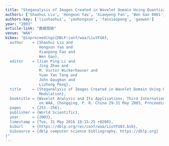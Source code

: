 ```yaml
---
title: "Steganalysis of Images Created in Wavelet Domain Using Quantization Modulation"
authors: ['Shaohui Liu', 'Hongxun Yao', 'Xiaopeng Fan', 'Wen Gao 0001']
authors-key: ['liushaohui', 'yaohongxun', 'fanxiaopeng', 'gaowen']
year: "2003"
article-link: "数据暂缺"
venue: "WAA"
bibex: "@inproceedings{DBLP:conf/waa/LiuYFG03,
  author    = {Shaohui Liu and
               Hongxun Yao and
               Xiaopeng Fan and
               Wen Gao},
  editor    = {Jian Ping Li and
               Jing Zhao and
               M. Victor Wickerhauser and
               Yuan Yan Tang and
               John Daugman and
               Lizhong Peng},
  title     = {Steganalysis of Images Created in Wavelet Domain Using Quantization
               Modulation},
  booktitle = {Wavelet Analysis and Its Applications, Third International Conference
               on WAA, Chongqing, P. R. China 29-31 May 2003, Proceedings},
  pages     = {251--256},
  publisher = {World Scientific},
  year      = {2003},
  timestamp = {Tue, 31 May 2016 18:15:25 +0200},
  biburl    = {https://dblp.org/rec/conf/waa/LiuYFG03.bib},
  bibsource = {dblp computer science bibliography, https://dblp.org}
}"
---
```

